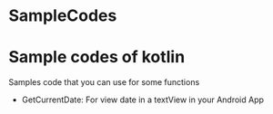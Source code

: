 # SampleCodes
# Sample codes of kotlin

Samples code that you can use for some functions

* GetCurrentDate: For view date in a textView in your Android App
